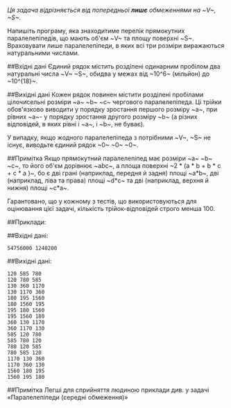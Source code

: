 *Ця задача відрізняється від попередньої **лише** обмеженнями на ~V~, ~S~.*

Напишіть програму, яка знаходитиме перелік прямокутних паралелепіпедів, що мають об'єм ~V~ та площу поверхні ~S~. Враховувати лише паралелепіпеди, в яких всі три розміри виражаються натуральними числами.

##Вхідні дані
Єдиний рядок містить розділені одинарним пробілом два натуральні числа ~V~ ~S~, обидва у межах від ~10^6~ (мільйон) до ~10^{18}~.

##Вихідні дані
Кожен рядок повинен містити розділені пробілами цілочисельні розміри ~a~ ~b~ ~c~ чергового паралелепіпеда. Ці трійки обов'язково виводити у порядку зростання першого розміру ~a~, при рівних ~a~- у порядку зростання другого розміру ~b~ (а різних відповідей, в яких рівні і ~a~, і ~b~, не буває). 
  
У випадку, якщо жодного паралелепіпеда з потрібними ~V~, ~S~ не існує, виводьте єдиний рядок ~0~ ~0~ ~0~.

##Примітка
Якщо прямокутний паралелепіпед має розміри ~a~ ~b~ ~c~, то його об'єм дорівнює ~a*b*c~, а площа поверхні ~2 * (a * b + b * c + c * a )~, бо є  дві грані (наприклад, передня й задня) площі ~a*b~, дві (наприклад, ліва та права) площі ~d*c~ та дві (наприклад, верхня й нижня) площі ~c*a~.

Гарантовано, що у кожному з тестів, що використовуються для оцінювання цієї задачі, кількість трійок-відповідей строго менша 100.
    
##Приклади:

##Вхідні дані:
```
54756000 1240200
```

##Вихідні дані:
```
120 585 780
120 780 585
130 360 1170
130 1170 360
180 195 1560
180 1560 195
195 180 1560
195 1560 180
360 130 1170
360 1170 130
585 120 780
585 780 120
780 120 585
780 585 120
1170 130 360
1170 360 130
1560 180 195
1560 195 180
```

##Примітка
Легші для сприйняття людиною приклади див. у задачі «Паралелепіпеди (середні обмеження)»
